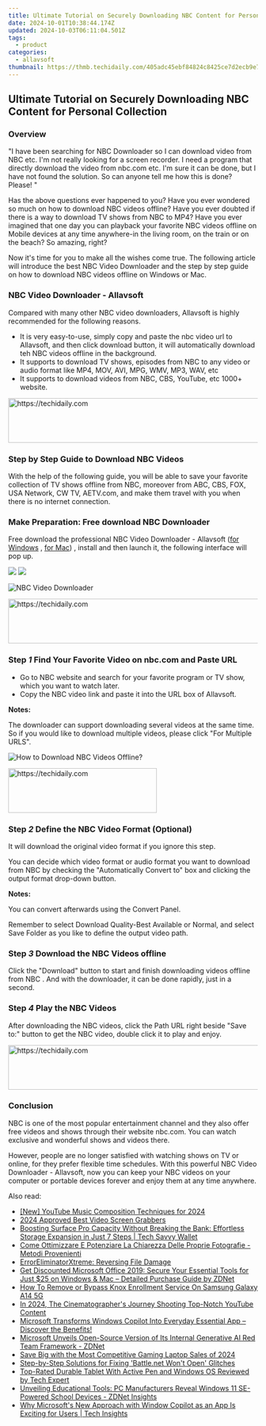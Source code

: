 ```yaml
---
title: Ultimate Tutorial on Securely Downloading NBC Content for Personal Collection
date: 2024-10-01T10:38:44.174Z
updated: 2024-10-03T06:11:04.501Z
tags:
  - product
categories:
  - allavsoft
thumbnail: https://thmb.techidaily.com/405adc45ebf84824c8425ce7d2ecb9e77863385d350fb3dba3386c181908ce4e.jpg
---
```


## Ultimate Tutorial on Securely Downloading NBC Content for Personal Collection

### Overview

"I have been searching for NBC Downloader so I can download video from NBC etc. I'm not really looking for a screen recorder. I need a program that directly download the video from nbc.com etc. I'm sure it can be done, but I have not found the solution. So can anyone tell me how this is done? Please! "

Has the above questions ever happened to you? Have you ever wondered so much on how to download NBC videos offline? Have you ever doubted if there is a way to download TV shows from NBC to MP4? Have you ever imagined that one day you can playback your favorite NBC videos offline on Mobile devices at any time anywhere-in the living room, on the train or on the beach? So amazing, right?

Now it's time for you to make all the wishes come true. The following article will introduce the best NBC Video Downloader and the step by step guide on how to download NBC videos offline on Windows or Mac.

### NBC Video Downloader - Allavsoft

Compared with many other NBC video downloaders, Allavsoft is highly recommended for the following reasons.

* It is very easy-to-use, simply copy and paste the nbc video url to Allavsoft, and then click download button, it will automatically download teh NBC videos offline in the background.
* It supports to download TV shows, episodes from NBC to any video or audio format like MP4, MOV, AVI, MPG, WMV, MP3, WAV, etc
* It supports to download videos from NBC, CBS, YouTube, etc 1000+ website.

<!-- affiliate ads begin -->
<a href="https://appsumo.8odi.net/c/5597632/2130886/7443" target="_top" id="2130886">
  <img src="//a.impactradius-go.com/display-ad/7443-2130886" border="0" alt="https://techidaily.com" width="728" height="90"/>
</a>
<img height="0" width="0" src="https://appsumo.8odi.net/i/5597632/2130886/7443" style="position:absolute;visibility:hidden;" border="0" />
<!-- affiliate ads end -->

### Step by Step Guide to Download NBC Videos

With the help of the following guide, you will be able to save your favorite collection of TV shows offline from NBC, moreover from ABC, CBS, FOX, USA Network, CW TV, AETV.com, and make them travel with you when there is no internet connection.

### Make Preparation: Free download NBC Downloader

Free download the professional NBC Video Downloader - Allavsoft ([for Windows](https://tools.techidaily.com/allavsoft/products/) , [for Mac](https://tools.techidaily.com/allavsoft/products/)) , install and then launch it, the following interface will pop up.

[![](https://www.allavsoft.com/how-to/../images/how-to/free-download-win.jpg)](https://tools.techidaily.com/allavsoft/products/) [![](https://www.allavsoft.com/how-to/../images/how-to/free-download-mac.jpg)](https://tools.techidaily.com/allavsoft/products/)

![NBC Video Downloader](https://www.allavsoft.com/how-to/../images/allavsoft/screen-shot-600.jpg)

<!-- affiliate ads begin -->
<a href="https://appsumo.8odi.net/c/5597632/2144310/7443" target="_top" id="2144310">
  <img src="//a.impactradius-go.com/display-ad/7443-2144310" border="0" alt="https://techidaily.com" width="728" height="90"/>
</a>
<img height="0" width="0" src="https://appsumo.8odi.net/i/5597632/2144310/7443" style="position:absolute;visibility:hidden;" border="0" />
<!-- affiliate ads end -->

### Step _1_ Find Your Favorite Video on nbc.com and Paste URL

* Go to NBC website and search for your favorite program or TV show, which you want to watch later.
* Copy the NBC video link and paste it into the URL box of Allavsoft.

**Notes:**

The downloader can support downloading several videos at the same time. So if you would like to download multiple videos, please click "For Multiple URLS".

![How to Download NBC Videos Offline?](https://www.allavsoft.com/how-to/../images/how-to/download-nbc-videos/download-nbc-videos.jpg)

<!-- affiliate ads begin -->
<a href="https://aligracehair.sjv.io/c/5597632/1938677/19272" target="_top" id="1938677">
  <img src="//a.impactradius-go.com/display-ad/19272-1938677" border="0" alt="https://techidaily.com" width="300" height="90"/>
</a>
<img height="0" width="0" src="https://aligracehair.sjv.io/i/5597632/1938677/19272" style="position:absolute;visibility:hidden;" border="0" />
<!-- affiliate ads end -->

### Step _2_ Define the NBC Video Format (Optional)

It will download the original video format if you ignore this step.

You can decide which video format or audio format you want to download from NBC by checking the "Automatically Convert to" box and clicking the output format drop-down button.

**Notes:**

You can convert afterwards using the Convert Panel.

Remember to select Download Quality-Best Available or Normal, and select Save Folder as you like to define the output video path.

### Step _3_ Download the NBC Videos offline

Click the "Download" button to start and finish downloading videos offline from NBC . And with the downloader, it can be done rapidly, just in a second.

### Step _4_ Play the NBC Videos

After downloading the NBC videos, click the Path URL right beside "Save to:" button to get the NBC video, double click it to play and enjoy.

<!-- affiliate ads begin -->
<a href="https://aligracehair.sjv.io/c/5597632/2036472/19272" target="_top" id="2036472">
  <img src="//a.impactradius-go.com/display-ad/19272-2036472" border="0" alt="https://techidaily.com" width="728" height="90"/>
</a>
<img height="0" width="0" src="https://aligracehair.sjv.io/i/5597632/2036472/19272" style="position:absolute;visibility:hidden;" border="0" />
<!-- affiliate ads end -->

### Conclusion

NBC is one of the most popular entertainment channel and they also offer free videos and shows through their website nbc.com. You can watch exclusive and wonderful shows and videos there.

However, people are no longer satisfied with watching shows on TV or online, for they prefer flexible time schedules. With this powerful NBC Video Downloader - Allavsoft, now you can keep your NBC videos on your computer or portable devices forever and enjoy them at any time anywhere.

<ins class="adsbygoogle"
     style="display:block"
     data-ad-format="autorelaxed"
     data-ad-client="ca-pub-7571918770474297"
     data-ad-slot="1223367746"></ins>

<ins class="adsbygoogle"
     style="display:block"
     data-ad-client="ca-pub-7571918770474297"
     data-ad-slot="8358498916"
     data-ad-format="auto"
     data-full-width-responsive="true"></ins>

<span class="atpl-alsoreadstyle">Also read:</span>
<div><ul>
<li><a href="https://youtube-data.techidaily.com/outube-music-composition-techniques-for-2024/"><u>[New] YouTube Music Composition Techniques for 2024</u></a></li>
<li><a href="https://digital-screen-recording.techidaily.com/2024-approved-best-video-screen-grabbers/"><u>2024 Approved Best Video Screen Grabbers</u></a></li>
<li><a href="https://win-cheats.techidaily.com/boosting-surface-pro-capacity-without-breaking-the-bank-effortless-storage-expansion-in-just-7-steps-tech-savvy-wallet/"><u>Boosting Surface Pro Capacity Without Breaking the Bank: Effortless Storage Expansion in Just 7 Steps | Tech Savvy Wallet</u></a></li>
<li><a href="https://win-amazing.techidaily.com/come-ottimizzare-e-potenziare-la-chiarezza-delle-proprie-fotografie-metodi-provenienti/"><u>Come Ottimizzare E Potenziare La Chiarezza Delle Proprie Fotografie - Metodi Provenienti</u></a></li>
<li><a href="https://data-wizards.techidaily.com/erroreliminatorxtreme-reversing-file-damage/"><u>ErrorEliminatorXtreme: Reversing File Damage</u></a></li>
<li><a href="https://win-cheats.techidaily.com/get-discounted-microsoft-office-2019-secure-your-essential-tools-for-just-25-on-windows-and-mac-detailed-purchase-guide-by-zdnet/"><u>Get Discounted Microsoft Office 2019: Secure Your Essential Tools for Just $25 on Windows & Mac – Detailed Purchase Guide by ZDNet</u></a></li>
<li><a href="https://android-unlock.techidaily.com/how-to-remove-or-bypass-knox-enrollment-service-on-samsung-galaxy-a14-5g-by-drfone-android/"><u>How To Remove or Bypass Knox Enrollment Service On Samsung Galaxy A14 5G</u></a></li>
<li><a href="https://youtube-lab.techidaily.com/24-the-cinematographers-journey-shooting-top-notch-youtube-content/"><u>In 2024, The Cinematographer's Journey Shooting Top-Notch YouTube Content</u></a></li>
<li><a href="https://win-cheats.techidaily.com/microsoft-transforms-windows-copilot-into-everyday-essential-app-discover-the-benefits/"><u>Microsoft Transforms Windows Copilot Into Everyday Essential App – Discover the Benefits!</u></a></li>
<li><a href="https://win-cheats.techidaily.com/microsoft-unveils-open-source-version-of-its-internal-generative-ai-red-team-framework-zdnet/"><u>Microsoft Unveils Open-Source Version of Its Internal Generative AI Red Team Framework - ZDNet</u></a></li>
<li><a href="https://hardware-tips.techidaily.com/save-big-with-the-most-competitive-gaming-laptop-sales-of-2024/"><u>Save Big with the Most Competitive Gaming Laptop Sales of 2024</u></a></li>
<li><a href="https://win-answers.techidaily.com/step-by-step-solutions-for-fixing-battlenet-wont-open-glitches/"><u>Step-by-Step Solutions for Fixing 'Battle.net Won't Open' Glitches</u></a></li>
<li><a href="https://win-cheats.techidaily.com/top-rated-durable-tablet-with-active-pen-and-windows-os-reviewed-by-tech-expert/"><u>Top-Rated Durable Tablet With Active Pen and Windows OS Reviewed by Tech Expert</u></a></li>
<li><a href="https://win-cheats.techidaily.com/unveiling-educational-tools-pc-manufacturers-reveal-windows-11-se-powered-school-devices-zdnet-insights/"><u>Unveiling Educational Tools: PC Manufacturers Reveal Windows 11 SE-Powered School Devices - ZDNet Insights</u></a></li>
<li><a href="https://win-cheats.techidaily.com/why-microsofts-new-approach-with-window-copilot-as-an-app-is-exciting-for-users-tech-insights/"><u>Why Microsoft's New Approach with Window Copilot as an App Is Exciting for Users | Tech Insights</u></a></li>
</ul></div>

